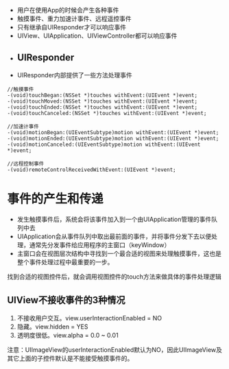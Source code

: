 



* 用户在使用App的时候会产生各种事件
* 触摸事件、重力加速计事件、远程遥控事件
* 只有继承自UIResponder才可以响应事件
* UIView、UIApplication、UIViewController都可以响应事件
* ## UIResponder
* UIResponder内部提供了一些方法处理事件

```
//触摸事件
-(void)touchBegan:(NSSet *)touches withEvent:(UIEvent *)event;
-(void)touchMoved:(NSSet *)touches withEvent:(UIEvent *)event;
-(void)touchEnded:(NSSet *)touches withEvent:(UIEvent *)event;
-(void)touchCanceled:(NSSet *)touches withEvent:(UIEvent *)event;

//加速计事件
-(void)motionBegan:(UIEventSubtype)motion withEvent:(UIEvent *)event;
-(void)motionEnded:(UIEventSubtype)motion withEvent:(UIEvent *)event;
-(void)motionCanceled:(UIEventSubtype)motion withEvent:(UIEvent *)event;

//远程控制事件
-(void)remoteControlReceivedWithEvent:(UIEvent *)event;
```

# 事件的产生和传递

* 发生触摸事件后，系统会将该事件加入到一个由UIApplication管理的事件队列中去
* UIApplication会从事件队列中取出最前面的事件，并将事件分发下去以便处理，通常先分发事件给应用程序的主窗口（keyWindow）
* 主窗口会在视图层次结构中寻找到一个最合适的视图来处理触摸事件，这也是整个事件处理过程中最重要的一步。



找到合适的视图控件后，就会调用视图控件的touch方法来做具体的事件处理逻辑



## UIView不接收事件的3种情况

1. 不接收用户交互。view.userInteractionEnabled = NO
2. 隐藏。view.hidden = YES
3. 透明度很低。view.alpha = 0.0 ~ 0.01



注意：UIImageView的userInteractionEnabled默认为NO，因此UIImageView及其它上面的子控件默认是不能接受触摸事件的。



